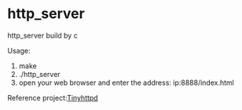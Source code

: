# http_server
http_server build by c

Usage:
1. make
2. ./http_server
3. open your web browser and enter the address: ip:8888/index.html


Reference project:[Tinyhttpd](http://sourceforge.net/projects/tinyhttpd/)
